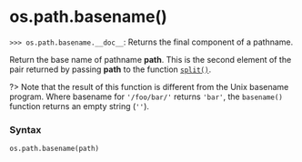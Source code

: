 # os.path.basename()

`>>> os.path.basename.__doc__`: Returns the final component of a pathname.

Return the base name of pathname **path**. This is the second element of the pair returned by passing **path** to the function [`split()`](/modules/os/path/split.md).

?> Note that the result of this function is different from the Unix basename program. Where basename for `'/foo/bar/'` returns `'bar'`, the `basename()` function returns an empty string (`''`).

### Syntax

```python
os.path.basename(path)
```